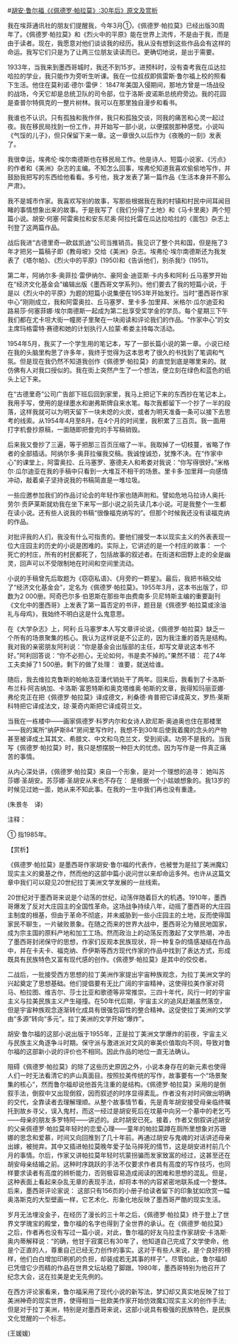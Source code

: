 #[胡安·鲁尔福《《佩德罗·帕拉莫》:30年后》原文及赏析](https://www.vrrw.net/wx/12403.html)

我在埃菲通讯社的朋友们提醒我，今年3月①，《佩德罗·帕拉莫》已经出版30周年了。《佩德罗·帕拉莫》和《烈火中的平原》能在世界上流传，不是由于我，而是由于读者。现在，我愿意对他们谈谈我的经历。我从没有想到这些作品会有这样的命运。我写它们只是为了让两三位朋友读读而已。更确切地说，是出于需要。

1933年，当我来到墨西哥城时，我还不到15岁。进预科时，没有查考我在瓜达拉哈拉的学业，我只能作为旁听生听课。我在一位叔叔即佩雷斯·鲁尔福上校的照看下生活。他住在莫利诺·德尔·雷伊： 1847年美国入侵期间，那地方曾是一场战役的战场，今天它却是总统卫队的司令部，位于洛斯·皮诺斯总统府旁边。我的花园是查普尔特佩克的一整片树林。我可以在那里独自漫步和看书。

我谁也不认识。只有孤独和我作伴，我只和孤独交谈，同我的痛苦和心灵一起过夜。我在移民局找到一份工作，并开始写一部小说，以便摆脱那种感觉。小说叫《气馁的儿子》，但只保留下来一章。这一章很久以后作为《夜晚的一刻》发表了。

我很幸运，埃弗伦·埃尔南德斯也在移民局工作。他是诗人、短篇小说家、《污点》的作者和《美洲》杂志的主编。不知怎么回事，埃弗伦知道我喜欢偷偷地写作，并鼓励我把写的东西给他看看。多亏他，我才发表了第一篇作品《生活本身并不那么严肃》。

我不是城市作家。我喜欢写别的故事，写那些根据我在我的村镇和村民中间耳闻目睹的事情想象出来的故事。于是我写了《我们分得了土地》和《马卡里奥》两个短篇小说。胡安·何塞·阿雷奥拉和安东尼奥·阿拉托雷在瓜达拉哈拉的《面包》杂志上刊登了这两篇作品。

战后我进“古德里奇—欧兹凯迪”公司当推销员。我见识了整个共和国，但是拖了3年才把另一篇稿子即《教母坡》交给《美洲》杂志。埃弗伦·埃尔南德斯还为我发表了《塔尔帕》、《烈火中的平原》(1950)和《告诉他们，别杀我!》(1951)。



第二年，阿纳尔多·奥菲拉·雷伊纳尔、豪阿金·迪亚斯·卡内多和阿利·丘马塞罗开始在“经济文化基金会”编辑出版《墨西哥文学系列》。他们要去了我的短篇小说，于是以《烈火中的平原》为题的短篇小说集便在1953年开始发行。当时“墨西哥作家中心”刚刚成立，我和阿雷奥拉、丘马塞罗、里卡多·加里拜、米格尔·瓜尔迪亚和路易莎·何塞菲娜·埃尔南德斯一起成为第二批享受奖学金的学员。每个星期三下午我们都在尤卡坦大街一幢房子里聚在一块阅读和评论我们的作品。“作家中心”的女主席玛格雷特·赛德和她的计划执行人拉蒙·希娄主持每次活动。

1954年5月，我买了一个学生用的笔记本，写了一部长篇小说的第一章。小说已经在我的头脑里构思了许多年，我终于觉得为这本思考了很久的书找到了笔调和气氛。但是现在我仍然不知道我创作《佩德罗·帕拉莫》的直觉到底是哪里来的。就仿佛有人对我口授似的。我在街上突然产生了一个想法，便立刻在绿色和蓝色的纸头上记下来。

在“古德里奇”公司广告部下班后回到家里，我马上把记下来的东西抄在笔记本上。我用手写，使用的是绿墨水和谢弗斯牌自来水笔。每次我都留下一个抄了一半的段落，这样我就可以为明天留下一块未熄的火炭，或者为明天准备一条可以接下去思考的线索。从1954年4月至8月，在4个月的时间里，我积累了三百页。我一面用打字机誊抄原稿，一面随即把誊完的手写稿销毁。

后来我又誊抄了三遍，等于把那三百页压缩了一半。我取掉了一切枝蔓，省略了作者的全部插话。阿纳尔多·奥菲拉催我交稿。我诚惶诚恐，犹豫不决。在“作家中心”的课堂上，阿雷奥拉、丘马塞罗、塞德夫人和希娄对我说：“你写得很好。”米格尔·瓜尔迪亚在我的手稿中只看到一大堆互不相干的场景。里卡多·加里拜一向感情冲动，敲着桌子坚持说我的书稿简直是一堆垃圾。

一些应邀参加我们的作品讨论会的年轻作家也随声附和。譬如危地马拉诗人奥托·劳尔·贡萨莱斯就劝我在坐下来写一部小说之前先读几本小说。可是我整个一生都在读小说。还有些人说我的书稿“很像福克纳写的”。但那个时候我还没有读福克纳的作品。

对批评我的人们，我没有什么可指责的。要他们接受一本以现实主义的外表表现一位大庄园主的历史的小说是困难的。实际上，它讲述的是一个村庄的故事： 一个死亡的村庄，所有的村民都死了，包括故事的叙述者。在街道和田野上走的全是幽灵，回声可以不受限制地在时间和空间里流动。

小说的手稿曾先后取题为《窃窃私语》、《月旁的一颗星》。最后，我把书稿交给了“经济文化基金会”，定名为《佩德罗·帕拉莫》。1955年3月，这本书出版了，印数为2 000册。阿奇巴尔多·伯恩斯在那些年由费南多·贝尼特斯主编的重要副刊《文化中的墨西哥》上发表了第一篇否定的书评，题目是《佩德罗·帕拉莫或涂油礼与母鸡》，我始终不明白这是什么鬼意思。

在《大学杂志》上，阿利·丘马塞罗本人写文章评论说，《佩德罗·帕拉莫》缺乏一个所有的场景聚集的核心。我认为这样说是不公正的，因为我注重的首先是结构。我对我的亲密朋友阿利说：“你是基金会出版部的主任，却写文章说这本书不好。”阿利回答说：“你不必担心，无论如何，书是卖不掉的。”果然不错： 花了4年工夫卖掉了1 500册。剩下的做了处理： 谁要，就送给谁。

随后，我去维拉克鲁斯的帕帕洛亚潘代销处干了两年。回来后，我看到了卡洛斯·布兰科·阿吉纳加、卡洛斯·富恩特斯和奥克塔维奥·帕斯的文章，我得知玛丽亚娜·弗伦克正在把《佩德罗·帕拉莫》译成德文，利桑德·肯普把它译成英文，罗热·莱斯科特把它译成法文，琼·莱奇内斯把它译成荷兰文。

当我在一栋楼中——画家佩德罗·科罗内尔和女诗人欧尼斯·奥迪奥也住在那楼里——我的寓所“纳萨斯84”房间里写作时，我想不到30年后使我着魔的念头的产物甚至被译成土耳其文、希腊文、中文和乌克兰文，受到阅读。功劳不是我的。当我写《佩德罗·帕拉莫》时，我只是想摆脱一种巨大的忧虑。因为写作是一件真正痛苦的事情。

从内心深处讲，《佩德罗·帕拉莫》来自一个形象，是对一个理想的追寻： 她叫苏莎娜·圣胡安。苏莎娜·圣胡安从来也不存在： 是根据一个小姑娘想象的。我13岁的时候见过她一面，她从来不知此事。在我的一生中我们再也没有重逢。

(朱景冬　译)

注释：

① 指1985年。

【赏析】

《佩德罗·帕拉莫》是墨西哥作家胡安·鲁尔福的代表作，也被誉为是拉丁美洲魔幻现实主义的奠基之作，然而他的这部中篇小说问世以来却命运多舛。也许从这篇文章中我们可以窥见20世纪拉丁美洲文学发展的一丝线索。

20世纪对于墨西哥来说是个动荡的世纪，动荡伴随着巨大的机遇。1910年，墨西哥爆发了反对大庄园主的全国性革命。这场战争持续八年，动摇了墨西哥的大庄园主制度的根基，但由于革命不彻底，并未威胁到一些小庄园主的土地，反而使得国家民不聊生，一片破败景象。在随之而来的世界大战中，墨西哥沦为殖民地国家，成为宗主国的原料产地和加工工场。然而政治上的动荡反而激起了文学热潮，冲击了墨西哥封闭保守的思想，作家们反观本民族现状，将一种复杂的情感凝结在作品中，并在卡夫卡、福克纳、乔伊斯等西方现代作家的作品中找到了表达方式，形成既具有民族特色又富有现代感的创作。《佩德罗·帕拉莫》是其中的佼佼者。

二战后，一批接受西方思想的拉丁美洲作家提出宇宙种族观念，为拉丁美洲文学的兴起奠定了思想基础。他们提倡要有无比广阔的宇宙精神，这使得拉美作家对荷马、柏拉图、维吉尔、莎士比亚和歌德等非常推崇。三四十年代，风行一时的宇宙主义与拉美民族主义产生碰撞。在50年代后期，宇宙主义的追风赶潮虽然落空，但是宇宙种族观念逐渐转化成具有很强包容性的整合精神。这促使拉丁美洲的文学由“多源”转向“多元”。拉丁美洲的文学开始“爆炸”。

胡安·鲁尔福的这部小说出版于1955年，正是拉丁美洲文学爆炸的前夜，宇宙主义与民族主义角逐争斗时期。保守派与激进派对文风的审美价值取向不同，导致对鲁尔福的这部新小说的评价也不相同。因此作品的地位一直无法确认。

阻碍《佩德罗·帕拉莫》的除了这些历史原因之外，小说本身存在的新元素也使得人们一时无法看清它的庐山真面目。按照拉美传统的写作，故事要有一个“场景聚集的核心”，然而鲁尔福却说他首先注重的是结构。《佩德罗·帕拉莫》采用的是倒叙手法，倒叙中又出现倒叙，因而叙述的时序显得紊乱。作者没有对时间做出明确的交代，全靠读者去理解理顺。从整个故事情节看，先是青年胡安接受母亲临终嘱托到故乡寻父，误入鬼村，而这一经过是胡安死后在坟墓中向另一个墓中的老乞丐——母亲的朋友多罗特阿——讲述的。此时胡安已死。接着，作者又倒叙讲述胡安的父亲佩德罗·帕拉莫年轻时的恋爱心理——童年的帕拉莫蹲在厕所里想象对苏珊娜的思念和爱慕，时间又向回推到了几十年前。再通过胡安与鬼魂的对话讲述母亲出嫁，被抛弃。其中又插进帕拉莫晚年爱子坠马摔死的情节，这是胡安进村前几个月的事情。尔后，作家又讲帕拉莫年轻时坑蒙拐骗而发家致富的经过，这甚至还在胡安母亲结婚之前。这种时序跳跃的手法不仅要求作者具有高度的写作技巧，也同样要求读者有高度的辨析能力，否则极容易造成阅读的困难和思想的混乱。但是，这种表面上看起来杂乱无章的表现手法，却将本书的内容紧密地联系成一个整体。后来，墨西哥评论家说： 这部只有156页的小册子给读者留下的印象犹如欣赏一幅奥洛斯克的大型壁画一样，它艺术化、形象化地反映了墨西哥严酷的现实生活。

岁月无法埋没金子，在经历了漫长的三十年之后，《佩德罗·帕拉莫》终于登上了世界文学瑰宝的殿堂，鲁尔福的名字也得到了全世界的承认。在《佩德罗·帕拉莫》之后，作者再也没有写过一篇小说，对此，鲁尔福的好友乌拉圭作家胡安·卡洛斯·奥内蒂解释说：“的确，他甘于寂寞已有30年了，他知道自己完成了文学使命，他是个正直的人，尊重自己已经无力创作的事实。这对于有些人来说，是个良好的榜样，他们白白增加印刷机的负担，却装成若无其事的样子”。尽管如此，鲁尔福却已凭借它少而精的作品在世界文坛站稳了脚跟。1980年，墨西哥特别为他召开了纪念大会，这在拉美是史无先例的。

在西方评论家看来，鲁尔福采用了现代小说的新写法，梦幻却又真实地反映了拉丁美洲神奇的现实世界，使得相当一批欧美作家开始仿效魔幻现实主义的创作手法;但是对于拉丁美洲，特别是对墨西哥来说，这部小说具有极强的民族特色，是民族文化觉醒的一个标志。

(王媛媛)

